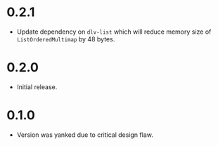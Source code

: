 # 0.2.1

 - Update dependency on `dlv-list` which will reduce memory size of `ListOrderedMultimap` by 48
   bytes.

# 0.2.0

 - Initial release.

# 0.1.0

 - Version was yanked due to critical design flaw.

